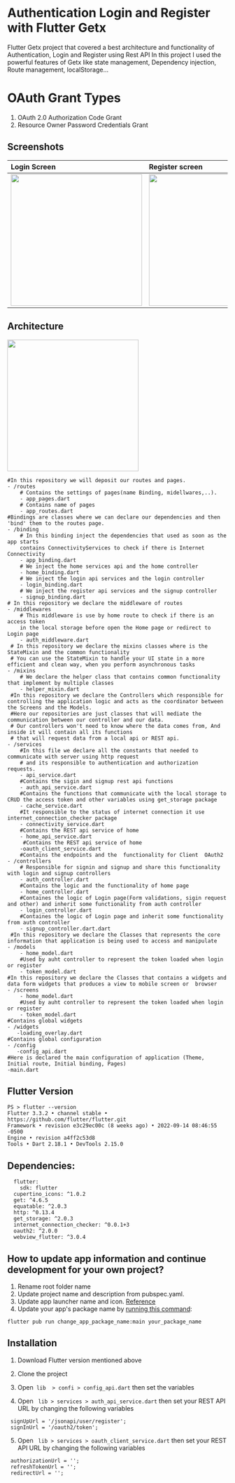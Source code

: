 # Authentication Login and Register with Flutter Getx
Flutter Getx project that covered a best architecture and functionality of Authentication, Login and Register using Rest API
In this project I used the powerful features of Getx like state management, Dependency injection, Route management, localStorage...

# OAuth Grant Types
1. OAuth 2.0 Authorization Code Grant
2. Resource Owner Password Credentials Grant

## Screenshots
| Login Screen  | Register screen | Offline pop-up  |
| :------------ | :------------- | :------------ |
| <img src="https://raw.githubusercontent.com/mattar88/auth_login_register_flutter_getx/main/screenshots/1_login.png" width="300"> | <img src="https://raw.githubusercontent.com/mattar88/auth_login_register_flutter_getx/main/screenshots/2_register.png" width="300"> |<img src="https://raw.githubusercontent.com/mattar88/auth_login_register_flutter_getx/main/screenshots/3_offline.png" width="300"> |

## Architecture 
 <img src="https://raw.githubusercontent.com/mattar88/auth_login_register_flutter_getx/main/screenshots/architecture.png" width="300">
 
 ``````
 #In this repository we will deposit our routes and pages. 
 - /routes
     # Contains the settings of pages(name Binding, midellwares,..).
     - app_pages.dart
     # Contains name of pages
     - app_routes.dart 
 #Bindings are classes where we can declare our dependencies and then 'bind' them to the routes page.    
 - /binding
     # In this binding inject the dependencies that used as soon as the app starts 
     contains ConnectivityServices to check if there is Internet Connectivity
     - app_binding.dart
     # We inject the home services api and the home controller
     - home_binding.dart 
     # We inject the login api services and the login controller
     - login_binding.dart
     # We inject the register api services and the signup controller
     - signup_binding.dart
 # In this repository we declare the middleware of routes    
 - /middlewares
     # This middleware is use by home route to check if there is an access token
     in the local storage before open the Home page or redirect to Login page
     - auth_middleware.dart
  # In this repository we declare the mixins classes where is the StateMixin and the common functionality
  # You can use the StateMixin to handle your UI state in a more efficient and clean way, when you perform asynchronous tasks
 - /mixins
     # We declare the helper class that contains common functionality that implement by multiple classes
     - helper_mixin.dart  
  #In this repository we declare the Controllers which responsible for controlling the application logic and acts as the coordinator between the Screens and the Models.
  #Here our repositories are just classes that will mediate the communication between our controller and our data.
  # Our controllers won't need to know where the data comes from, And inside it will contain all its functions 
  # that will request data from a local api or REST api.
 - /services
     #In this file we declare all the constants that needed to communicate with server using http request 
     # and its responsible to authentication and authorization requests.
     - api_service.dart
     #Contains the sigin and signup rest api functions
     - auth_api_service.dart
     #Contains the functions that communicate with the local storage to CRUD the access token and other variables using get_storage package
     - cache_service.dart 
     #It responsible to the status of internet connection it use internet_connection_checker package
     - connectivity_service.dart
     #Contains the REST api service of home
     - home_api_service.dart
      #Contains the REST api service of home
     -oauth_client_service.dart
     #Contains the endpoints and the  functionality for Client  OAuth2
 - /controllers
     # Responsible for signin and signup and share this functionality with login and signup controllers
     - auth_controller.dart  
     #Contains the logic and the functionality of home page
     - home_controller.dart  
     #Containes the logic of Login page(Form validations, sigin request and other) and inherit some functionality from auth controller
     - login_controller.dart  
     #Containes the logic of Login page and inherit some functionality from auth controller
     - signup_controller.dart.dart
  #In this repository we declare the Classes that represents the core information that application is being used to access and manipulate   
 - /models
     - home_model.dart  
     #Used by auht controller to represent the token loaded when login or register
     - token_model.dart
 #In this repository we declare the Classes that contains a widgets and data form widgets that produces a view to mobile screen or  browser
 - /screens
     - home_model.dart  
     #Used by auht controller to represent the token loaded when login or register
     - token_model.dart  
#Contains global widgets     
- /widgets
    -loading_overlay.dart
#Contains global configuration     
- /config
    -config_api.dart
#Here is declared the main configuration of application (Theme, Initial route, Initial binding, Pages)   
-main.dart     
 ``````       
 
## Flutter Version
``````
PS > flutter --version
Flutter 3.3.2 • channel stable • https://github.com/flutter/flutter.git
Framework • revision e3c29ec00c (8 weeks ago) • 2022-09-14 08:46:55 -0500
Engine • revision a4ff2c53d8
Tools • Dart 2.18.1 • DevTools 2.15.0

``````
## Dependencies:
``````
  flutter:
    sdk: flutter
  cupertino_icons: ^1.0.2
  get: ^4.6.5
  equatable: ^2.0.3
  http: ^0.13.4
  get_storage: ^2.0.3
  internet_connection_checker: ^0.0.1+3
  oauth2: ^2.0.0
  webview_flutter: ^3.0.4
``````

## How to update app information and continue development for your own project?

1. Rename root folder name
2. Update project name and description from pubspec.yaml. 
3. Update app launcher name and icon. [Reference](https://medium.com/@vaibhavi.rana99/change-application-name-and-icon-in-flutter-bebbec297c57)
4. Update your app's package name by [running this command](https://pub.dev/packages/change_app_package_name):

`flutter pub run change_app_package_name:main your_package_name`

## Installation
1. Download Flutter version mentioned above
2. Clone the project

3. Open`````` lib  > confi > config_api.dart`````` then set the variables

4. Open `````` lib > services > auth_api_service.dart``````  then set your REST API URL by changing the following variables
``````
 signUpUrl = '/jsonapi/user/register';
 signInUrl = '/oauth2/token';
``````
5. Open `````` lib > services > oauth_client_service.dart``````  then set your REST API URL by changing the following variables
``````
 authorizationUrl = '';
 refreshTokenUrl = '';
 redirectUrl = '';
``````
